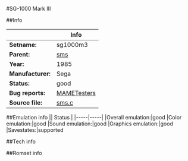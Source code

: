 #SG-1000 Mark III

##Info

||Info|
|-----|-----|
|**Setname:**|sg1000m3
|**Parent:**|[sms](sms.md)
|**Year:**|1985
|**Manufacturer:**|Sega
|**Status:**|good
|**Bug reports:**|[MAMETesters](http://mametesters.org/view_all_set.php?type=1&temporary=y&search=sms.c)
|**Source file:**|[sms.c](https://github.com/mamedev/mame/blob/master/src/mess/drivers/sms.c)

##Emulation info
|| Status |
|-----|-----|
|Overall emulation:|good
|Color emulation:|good
|Sound emulation:|good
|Graphics emulation:|good
|Savestates:|supported

##Tech info

##Romset info

<!--- START OF EDITED COMMENT DO NOT TOUCH TEXT ABOVE-->
